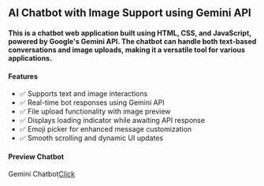 ## AI Chatbot with Image Support using Gemini API

#### This is a chatbot web application built using HTML, CSS, and JavaScript, powered by Google's Gemini API. The chatbot can handle both text-based conversations and image uploads, making it a versatile tool for various applications.

#### Features
- ✅ Supports text and image interactions
- ✅ Real-time bot responses using Gemini API
- ✅ File upload functionality with image preview
- ✅ Displays loading indicator while awaiting API response
- ✅ Emoji picker for enhanced message customization
- ✅ Smooth scrolling and dynamic UI updates

#### Preview Chatbot
Gemini Chatbot[Click](https://geminiapichatbot.netlify.app/ "chatbot")
